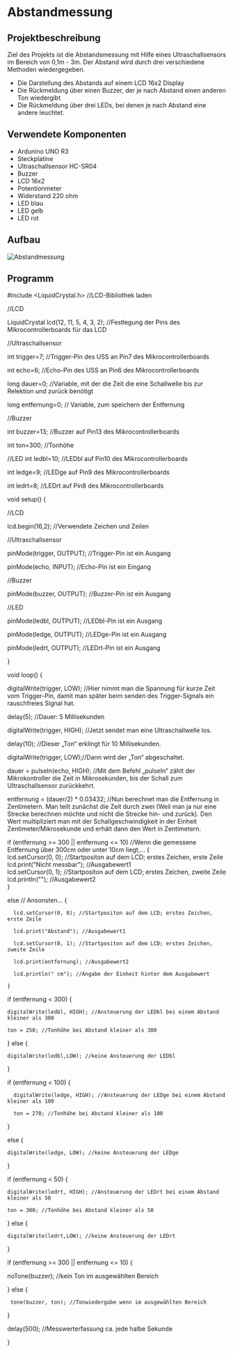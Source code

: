 # Abstandmessung

## Projektbeschreibung

Ziel des Projekts ist die Abstandsmessung mit Hilfe eines Ultraschallsensors im Bereich von 0,1m - 3m.
Der Abstand wird durch drei verschiedene Methoden wiedergegeben.
  *  Die Darstellung des Abstands auf einem LCD 16x2 Display
  *  Die Rückmeldung über einen Buzzer, der je nach Abstand einen anderen Ton wiedergibt
  *  Die Rückmeldung über drei LEDs, bei denen je nach Abstand eine andere leuchtet.
  
## Verwendete Komponenten 

* Ardunino UNO R3
* Steckplatine
* Ultraschallsensor HC-SR04
* Buzzer
* LCD 16x2
* Potentionmeter
* Widerstand 220 ohm
* LED blau
* LED gelb
* LED rot

## Aufbau

![Abstandmessung](https://user-images.githubusercontent.com/61704611/76163060-4ebe0300-6143-11ea-83b0-60a2acd8326a.png)

## Programm

#include <LiquidCrystal.h> //LCD-Bibliothek laden

//LCD

LiquidCrystal lcd(12, 11, 5, 4, 3, 2); //Festlegung der Pins des Mikrocontrollerboards für das LCD

//Ultraschallsensor

int trigger=7; //Trigger-Pin des USS an Pin7 des Mikrocontrollerboards

int echo=6; //Echo-Pin des USS an Pin6 des Mikrocontrollerboards

long dauer=0; //Variable, mit der die Zeit die eine Schallwelle bis zur Relektion und zurück benötigt

long entfernung=0; // Variable, zum speichern der Entfernung

//Buzzer

int buzzer=13; //Buzzer auf Pin13 des Mikrocontrollerboards

int ton=300; //Tonhöhe

//LED
int ledbl=10; //LEDbl auf Pin10 des Mikrocontrollerboards

int ledge=9; //LEDge auf Pin9 des Mikrocontrollerboards

int ledrt=8; //LEDrt auf Pin8 des Mikrocontrollerboards

void setup() {

//LCD

lcd.begin(16,2); //Verwendete Zeichen und Zeilen

//Ultraschallsensor

pinMode(trigger, OUTPUT); //Trigger-Pin ist ein Ausgang

pinMode(echo, INPUT); //Echo-Pin ist ein Eingang

  
//Buzzer

pinMode(buzzer, OUTPUT); //Buzzer-Pin ist ein Ausgang

//LED

pinMode(ledbl, OUTPUT); //LEDbl-Pin ist ein Ausgang

pinMode(ledge, OUTPUT); //LEDge-Pin ist ein Ausgang

pinMode(ledrt, OUTPUT); //LEDrt-Pin ist ein Ausgang
  
}

void loop() {

 digitalWrite(trigger, LOW); //Hier nimmt man die Spannung für kurze Zeit vom Trigger-Pin, damit man später beim senden des Trigger-Signals ein rauschfreies Signal hat.
 
 delay(5); //Dauer: 5 Millisekunden
 
 digitalWrite(trigger, HIGH); //Jetzt sendet man eine Ultraschallwelle los.
 
 delay(10); //Dieser „Ton“ erklingt für 10 Millisekunden.
 
 digitalWrite(trigger, LOW);//Dann wird der „Ton“ abgeschaltet.
 
 dauer = pulseIn(echo, HIGH); //Mit dem Befehl „pulseIn“ zählt der Mikrokontroller die Zeit in Mikrosekunden, bis der Schall zum Ultraschallsensor zurückkehrt.
 
 entfernung = (dauer/2) * 0.03432; //Nun berechnet man die Entfernung in Zentimetern. Man teilt zunächst die Zeit durch zwei (Weil man ja nur eine Strecke berechnen möchte und nicht die Strecke hin- und zurück). Den Wert multipliziert man mit der Schallgeschwindigkeit in der Einheit Zentimeter/Mikrosekunde und erhält dann den Wert in Zentimetern.
 
  
  if (entfernung >= 300 || entfernung <= 10) //Wenn die gemessene Entfernung über 300cm oder unter 10cm liegt,…
    {   
      lcd.setCursor(0, 0); //Startpositon auf dem LCD; erstes Zeichen, erste Zeile     
      lcd.print("Nicht messbar"); //Ausgabewert1      
      lcd.setCursor(0, 1); //Startpositon auf dem LCD; erstes Zeichen, zweite Zeile      
      lcd.println(""); //Ausgabewert2  
    }
    
  else //  Ansonsten…
    {
    
      lcd.setCursor(0, 0); //Startpositon auf dem LCD; erstes Zeichen, erste Zeile
      
      lcd.print("Abstand"); //Ausgabewert1
      
      lcd.setCursor(0, 1); //Startpositon auf dem LCD; erstes Zeichen, zweite Zeile
      
      lcd.print(entfernung); //Ausgabewert2
      
      lcd.println(" cm"); //Angabe der Einheit hinter dem Ausgabewert
    
    }
  
  if (entfernung < 300) {
  
    digitalWrite(ledbl, HIGH); //Ansteuerung der LEDbl bei einem Abstand kleiner als 300
    
    ton = 250; //Tonhöhe bei Abstand kleiner als 300
    
}
  else {
  
    digitalWrite(ledbl,LOW); //keine Ansteuerung der LEDbl
    
  }

  if (entfernung < 100) 
  {
    
      digitalWrite(ledge, HIGH); //Ansteuerung der LEDge bei einem Abstand kleiner als 100
      
      ton = 270; //Tonhöhe bei Abstand kleiner als 100
      
} 

  else {
  
    digitalWrite(ledge, LOW); //keine Ansteuerung der LEDge
    
}

  if (entfernung < 50) 
  {
  
    digitalWrite(ledrt, HIGH); //Ansteuerung der LEDrt bei einem Abstand kleiner als 50
    
    ton = 300; //Tonhöhe bei Abstand kleiner als 50
    
}
  else 
{
  
    digitalWrite(ledrt,LOW); //keine Ansteuerung der LEDrt
}
  
  
  
  if (entfernung >= 300 || entfernung <= 10)
  {
  
  noTone(buzzer); //kein Ton im ausgewählten Bereich
  
  }
  else 
  {
  
     tone(buzzer, ton); //Tonwiedergabe wenn im ausgewählten Bereich
  }
  
  
  delay(500); //Messwerterfassung ca. jede halbe Sekunde
  
  }
  
